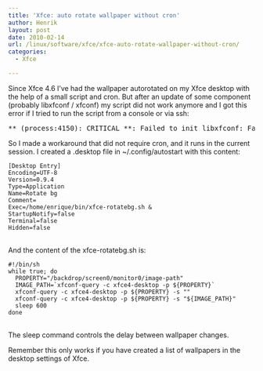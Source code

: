 ```yaml
---
title: 'Xfce: auto rotate wallpaper without cron'
author: Henrik
layout: post
date: 2010-02-14
url: /linux/software/xfce/xfce-auto-rotate-wallpaper-without-cron/
categories:
  - Xfce

---
```

Since Xfce 4.6 I&#8217;ve had the wallpaper autorotated on my Xfce desktop with the help of a small script and cron. But after an update of some component (probably libxfconf / xfconf) my script did not work anymore and I got this error if I tried to run the script from a console or via ssh:
<!--more-->

<pre>** (process:4150): CRITICAL **: Failed to init libxfconf: Failed to connect to socket /tmp/dbus-xrIvHB4Jas: Connection refused</pre>

So I made a workaround that did not require cron, and it runs in the current session. I created a .desktop file in ~/.config/autostart with this content:

<pre>
<code class="language-ini">[Desktop Entry]
Encoding=UTF-8
Version=0.9.4
Type=Application
Name=Rotate bg
Comment=
Exec=/home/enrique/bin/xfce-rotatebg.sh &
StartupNotify=false
Terminal=false
Hidden=false
</code>
</pre>

And the content of the xfce-rotatebg.sh is:

<pre>
<code class="language-bash">#!/bin/sh
while true; do
  PROPERTY="/backdrop/screen0/monitor0/image-path"
  IMAGE_PATH=`xfconf-query -c xfce4-desktop -p ${PROPERTY}`
  xfconf-query -c xfce4-desktop -p ${PROPERTY} -s ""
  xfconf-query -c xfce4-desktop -p ${PROPERTY} -s "${IMAGE_PATH}"
  sleep 600
done
</code>
</pre>

The sleep command controls the delay between wallpaper changes.

Remember this only works if you have created a list of wallpapers in the desktop settings of Xfce.
